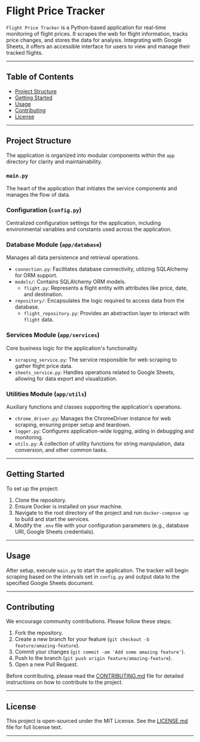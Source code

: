 # Flight Price Tracker

`Flight Price Tracker` is a Python-based application for real-time monitoring of flight prices. It scrapes the web for flight information, tracks price changes, and stores the data for analysis. Integrating with Google Sheets, it offers an accessible interface for users to view and manage their tracked flights.

---

## Table of Contents

- [Project Structure](#project-structure)
- [Getting Started](#getting-started)
- [Usage](#usage)
- [Contributing](#contributing)
- [License](#license)

---

## Project Structure

The application is organized into modular components within the `app` directory for clarity and maintainability.

### `main.py`

The heart of the application that initiates the service components and manages the flow of data.

### Configuration (`config.py`)

Centralized configuration settings for the application, including environmental variables and constants used across the application.

### Database Module (`app/database`)

Manages all data persistence and retrieval operations.

- `connection.py`: Facilitates database connectivity, utilizing SQLAlchemy for ORM support.
- `models/`: Contains SQLAlchemy ORM models.
  - `flight.py`: Represents a flight entity with attributes like price, date, and destination.
- `repository/`: Encapsulates the logic required to access data from the database.
  - `flight_repository.py`: Provides an abstraction layer to interact with `flight` data.

### Services Module (`app/services`)

Core business logic for the application's functionality.

- `scraping_service.py`: The service responsible for web scraping to gather flight price data.
- `sheets_service.py`: Handles operations related to Google Sheets, allowing for data export and visualization.

### Utilities Module (`app/utils`)

Auxiliary functions and classes supporting the application's operations.

- `chrome_driver.py`: Manages the ChromeDriver instance for web scraping, ensuring proper setup and teardown.
- `logger.py`: Configures application-wide logging, aiding in debugging and monitoring.
- `utils.py`: A collection of utility functions for string manipulation, data conversion, and other common tasks.

---

## Getting Started

To set up the project:

1. Clone the repository.
2. Ensure Docker is installed on your machine.
3. Navigate to the root directory of the project and run `docker-compose up` to build and start the services.
4. Modify the `.env` file with your configuration parameters (e.g., database URI, Google Sheets credentials).

---

## Usage

After setup, execute `main.py` to start the application. The tracker will begin scraping based on the intervals set in `config.py` and output data to the specified Google Sheets document.

---

## Contributing

We encourage community contributions. Please follow these steps:

1. Fork the repository.
2. Create a new branch for your feature (`git checkout -b feature/amazing-feature`).
3. Commit your changes (`git commit -am 'Add some amazing feature'`).
4. Push to the branch (`git push origin feature/amazing-feature`).
5. Open a new Pull Request.

Before contributing, please read the [CONTRIBUTING.md](CONTRIBUTING.md) file for detailed instructions on how to contribute to the project.

---

## License

This project is open-sourced under the MIT License. See the [LICENSE.md](LICENSE.md) file for full license text.

---
